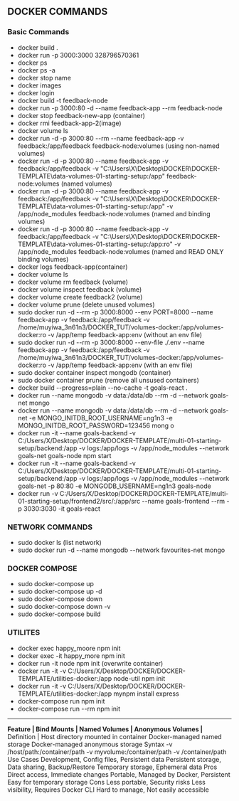 ## DOCKER COMMANDS

### Basic Commands
- docker build .
- docker run -p 3000:3000 328796570361
- docker ps
- docker ps -a
- docker stop name
- docker images
- docker login
- docker build -t feedback-node
- docker run -p 3000:80 -d  --name feedback-app --rm feedback-node
- docker stop feedback-new-app (container)
- docker rmi feedback-app-2(image)
- docker volume ls
- docker run -d -p 3000:80 --rm --name feedback-app -v feedback:/app/feedback feedback-node:volumes (using non-named volumes)
- docker run -d -p 3000:80 --name feedback-app -v feedback:/app/feedback -v "C:\Users\X\Desktop\DOCKER\DOCKER-TEMPLATE\data-volumes-01-starting-setup:/app" feedback-node:volumes (named volumes)
- docker run -d -p 3000:80 --name feedback-app -v feedback:/app/feedback -v "C:\Users\X\Desktop\DOCKER\DOCKER-TEMPLATE\data-volumes-01-starting-setup:/app" -v /app/node_modules feedback-node:volumes (named and binding volumes)
- docker run -d -p 3000:80 --name feedback-app -v feedback:/app/feedback -v "C:\Users\X\Desktop\DOCKER\DOCKER-TEMPLATE\data-volumes-01-starting-setup:/app:ro" -v /app/node_modules feedback-node:volumes (named and READ ONLY binding volumes)
- docker logs feedback-app(container)
- docker volume ls
- docker volume rm feedback (volume)
- docker volume inspect feedback (volume)
- docker volume create feedback2 (volume)
- docker volume prune (delete unused volumes)
- sudo docker run -d --rm -p 3000:8000 --env PORT=8000 --name feedback-app -v feedback:/app/feedback -v /home/muyiwa_3n61n3/DOCKER_TUT/volumes-docker:/app/volumes-docker:ro -v /app/temp feedback-app:env (without an env file)
- sudo docker run -d --rm -p 3000:8000 --env-file ./.env --name feedback-app -v feedback:/app/feedback -v /home/muyiwa_3n61n3/DOCKER_TUT/volumes-docker:/app/volumes-docker:ro -v /app/temp feedback-app:env (with an env file)
- sudo docker container inspect mongodb (container)
- sudo docker container prune (remove all unsused containers)
- docker build --progress=plain --no-cache -t goals-react .
- docker run --name mongodb -v data:/data/db --rm -d --network goals-net mongo
- docker run --name mongodb -v data:/data/db --rm -d --network goals-net -e MONGO_INITDB_ROOT_USERNAME=ng1n3 -e MONGO_INITDB_ROOT_PASSWORD=123456 mong
o
- docker run -it --name goals-backend -v C:/Users/X/Desktop/DOCKER/DOCKER-TEMPLATE/multi-01-starting-setup/backend:/app -v logs:/app/logs -v /app/node_modules --network goals-net goals-node npm start
- docker run -it --name goals-backend -v C:/Users/X/Desktop/DOCKER/DOCKER-TEMPLATE/multi-01-starting-setup/backend:/app -v logs:/app/logs -v /app/node_modules --network goals-net -p 80:80 -e MONGODB_USERNAME=ng1n3 goals-node
- docker run -v C:/Users/X/Desktop/DOCKER\DOCKER-TEMPLATE/multi-01-starting-setup/frontend2/src/:/app/src --name goals-frontend --rm -p 3030:3030 -it
goals-react



### NETWORK COMMANDS 
- sudo docker ls (list network)
- sudo docker run -d --name mongodb --network favourites-net mongo

### DOCKER COMPOSE
- sudo docker-compose up
- sudo docker-compose up -d
- sudo docker-compose down
- sudo docker-compose down -v
- sudo docker-compose build

### UTILITES
- docker exec happy_moore npm init
- docker exec -it happy_more npm init
- docker run -it node npm init (overwrite container)
- docker run -it -v C:/Users/X/Desktop/DOCKER/DOCKER-TEMPLATE/utilities-docker:/app node-util npm init
-  docker run -it -v C:/Users/X/Desktop/DOCKER/DOCKER-TEMPLATE/utilities-docker:/app mynpm install express
- docker-compose run npm init
- docker-compose run --rm npm init

----------------------------------------------------------------------------------------------------
**Feature	  | Bind Mounts	  | Named Volumes	  | Anonymous Volumes   |**
\
Definition  |	Host directory mounted in container	Docker-managed named storage	Docker-managed anonymous storage
Syntax	-v /host/path:/container/path	-v myvolume:/container/path	-v /container/path
Use Cases	Development, Config files, Persistent data	Persistent storage, Data sharing, Backup/Restore	Temporary storage, Ephemeral data
Pros	Direct access, Immediate changes	Portable, Managed by Docker, Persistent	Easy for temporary storage
Cons	Less portable, Security risks	Less visibility, Requires Docker CLI	Hard to manage, Not easily accessible